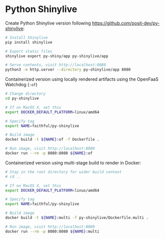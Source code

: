 # Python Shinylive

Create Python Shinylive version following <https://github.com/posit-dev/py-shinylive>:

```bash
# Install Shinylive
pip install shinylive

# Export static files
shinylive export py-shiny/app py-shinylive/app

# Serve contents, visit http://localhost:8080
python3 -m http.server --directory py-shinylive/app 8080
```

Containerized version using locally rendered artifacts using
the OpenFaaS Watchdog (`:of`)

```bash
# Change directory
cd py-shinylive

# If on MacOS X, set this
export DOCKER_DEFAULT_PLATFORM=linux/amd64

# Specify tag
export NAME=faithful/py-shinylive

# Build image
docker build -t ${NAME}:of -f Dockerfile .

# Run image, visit http://localhost:8080
docker run --rm -p 8080:8080 ${NAME}:of
```

Containerized version using multi-stage build to render in Docker:

```bash
# Stay in the root directory for wider build context
# cd ..

# If on MacOS X, set this
export DOCKER_DEFAULT_PLATFORM=linux/amd64

# Specify tag
export NAME=faithful/py-shinylive

# Build image
docker build -t ${NAME}:multi -f py-shinylive/Dockerfile.multi .

# Run image, visit http://localhost:8080
docker run --rm -p 8080:8080 ${NAME}:multi
```
